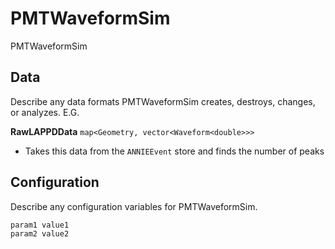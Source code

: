 # PMTWaveformSim

PMTWaveformSim

## Data

Describe any data formats PMTWaveformSim creates, destroys, changes, or analyzes. E.G.

**RawLAPPDData** `map<Geometry, vector<Waveform<double>>>`
* Takes this data from the `ANNIEEvent` store and finds the number of peaks


## Configuration

Describe any configuration variables for PMTWaveformSim.

```
param1 value1
param2 value2
```
